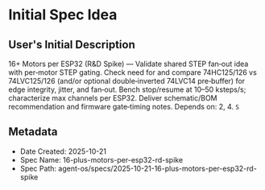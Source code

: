 # Initial Spec Idea

## User's Initial Description
16+ Motors per ESP32 (R&D Spike) — Validate shared STEP fan‑out idea with per‑motor STEP gating.  Check need for and compare 74HC125/126 vs 74LVC125/126 (and/or optional double‑inverted 74LVC14 pre‑buffer) for edge integrity, jitter, and fan‑out. Bench stop/resume at 10–50 ksteps/s; characterize max channels per ESP32. Deliver schematic/BOM recommendation and firmware gate‑timing notes. Depends on: 2, 4. `S`

## Metadata
- Date Created: 2025-10-21
- Spec Name: 16-plus-motors-per-esp32-rd-spike
- Spec Path: agent-os/specs/2025-10-21-16-plus-motors-per-esp32-rd-spike
